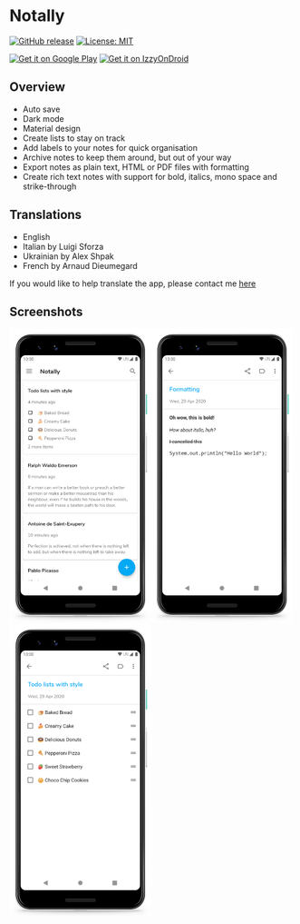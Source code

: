 # Notally

[![GitHub release](https://img.shields.io/github/v/release/OmGodse/Notally.svg)](https://github.com/OmGodse/Notally/releases)
[![License: MIT](https://img.shields.io/github/license/OmGodse/Notally.svg)](https://github.com/OmGodse/Notally/blob/master/LICENSE.md)

[<img src="https://play.google.com/intl/en_us/badges/images/generic/en_badge_web_generic.png" alt="Get it on Google Play"  height="70"/>](https://play.google.com/store/apps/details?id=com.omgodse.notally)
[<img src="https://gitlab.com/IzzyOnDroid/repo/-/raw/master/assets/IzzyOnDroid.png" alt="Get it on IzzyOnDroid" height="70"/>](https://apt.izzysoft.de/fdroid/index/apk/com.omgodse.notally)

## Overview
* Auto save
* Dark mode
* Material design
* Create lists to stay on track
* Add labels to your notes for quick organisation
* Archive notes to keep them around, but out of your way
* Export notes as plain text, HTML or PDF files with formatting
* Create rich text notes with support for bold, italics, mono space and strike-through

## Translations
* English
* Italian by Luigi Sforza
* Ukrainian by Alex Shpak
* French by Arnaud Dieumegard

If you would like to help translate the app, please contact me [here](mailto:omgodseapps@gmail.com)

## Screenshots
<img src="images/Notally.png" width="250"/><img src="images/Take%20Notes.png" width="250"/><img src="images/Make%20Lists.png" width="250"/>
